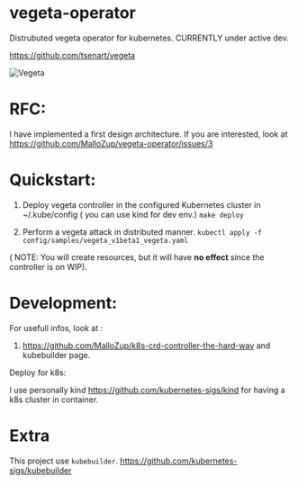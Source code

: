 # vegeta-operator

Distrubuted vegeta operator for kubernetes. CURRENTLY under active dev.

https://github.com/tsenart/vegeta

![Vegeta](https://media.giphy.com/media/do0xfdH2Ssh56/giphy.gif)

# RFC:
I have implemented a first design architecture. If you are interested, look at https://github.com/MalloZup/vegeta-operator/issues/3

# Quickstart:

1) Deploy vegeta controller in the configured Kubernetes cluster in ~/.kube/config ( you can use kind for dev env.)
`make deploy`

2) Perform a vegeta attack in distributed manner.
`kubectl apply -f config/samples/vegeta_v1beta1_vegeta.yaml`

( NOTE: You will create resources, but it will have **no effect** since the controller is on WIP).

# Development:

For usefull infos, look at : 

1) https://github.com/MalloZup/k8s-crd-controller-the-hard-way
and kubebuilder page.

Deploy for k8s:

I use personally kind https://github.com/kubernetes-sigs/kind for having a k8s cluster in container.

# Extra

This project use `kubebuilder`. https://github.com/kubernetes-sigs/kubebuilder
